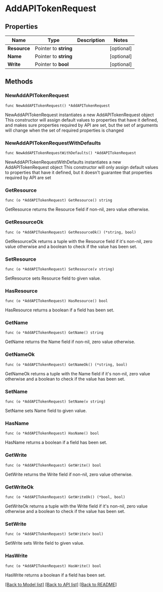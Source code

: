 # AddAPITokenRequest

## Properties

Name | Type | Description | Notes
------------ | ------------- | ------------- | -------------
**Resource** | Pointer to **string** |  | [optional] 
**Name** | Pointer to **string** |  | [optional] 
**Write** | Pointer to **bool** |  | [optional] 

## Methods

### NewAddAPITokenRequest

`func NewAddAPITokenRequest() *AddAPITokenRequest`

NewAddAPITokenRequest instantiates a new AddAPITokenRequest object
This constructor will assign default values to properties that have it defined,
and makes sure properties required by API are set, but the set of arguments
will change when the set of required properties is changed

### NewAddAPITokenRequestWithDefaults

`func NewAddAPITokenRequestWithDefaults() *AddAPITokenRequest`

NewAddAPITokenRequestWithDefaults instantiates a new AddAPITokenRequest object
This constructor will only assign default values to properties that have it defined,
but it doesn't guarantee that properties required by API are set

### GetResource

`func (o *AddAPITokenRequest) GetResource() string`

GetResource returns the Resource field if non-nil, zero value otherwise.

### GetResourceOk

`func (o *AddAPITokenRequest) GetResourceOk() (*string, bool)`

GetResourceOk returns a tuple with the Resource field if it's non-nil, zero value otherwise
and a boolean to check if the value has been set.

### SetResource

`func (o *AddAPITokenRequest) SetResource(v string)`

SetResource sets Resource field to given value.

### HasResource

`func (o *AddAPITokenRequest) HasResource() bool`

HasResource returns a boolean if a field has been set.

### GetName

`func (o *AddAPITokenRequest) GetName() string`

GetName returns the Name field if non-nil, zero value otherwise.

### GetNameOk

`func (o *AddAPITokenRequest) GetNameOk() (*string, bool)`

GetNameOk returns a tuple with the Name field if it's non-nil, zero value otherwise
and a boolean to check if the value has been set.

### SetName

`func (o *AddAPITokenRequest) SetName(v string)`

SetName sets Name field to given value.

### HasName

`func (o *AddAPITokenRequest) HasName() bool`

HasName returns a boolean if a field has been set.

### GetWrite

`func (o *AddAPITokenRequest) GetWrite() bool`

GetWrite returns the Write field if non-nil, zero value otherwise.

### GetWriteOk

`func (o *AddAPITokenRequest) GetWriteOk() (*bool, bool)`

GetWriteOk returns a tuple with the Write field if it's non-nil, zero value otherwise
and a boolean to check if the value has been set.

### SetWrite

`func (o *AddAPITokenRequest) SetWrite(v bool)`

SetWrite sets Write field to given value.

### HasWrite

`func (o *AddAPITokenRequest) HasWrite() bool`

HasWrite returns a boolean if a field has been set.


[[Back to Model list]](../README.md#documentation-for-models) [[Back to API list]](../README.md#documentation-for-api-endpoints) [[Back to README]](../README.md)


